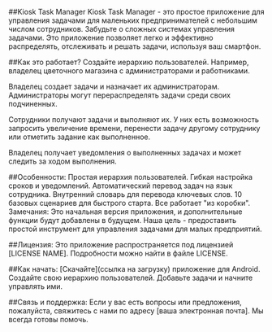 ##Kiosk Task ManagerKiosk Task Manager - это простое приложение для управления задачами для маленьких предпринимателей с небольшим числом сотрудников. Забудьте о сложных системах управления задачами. Это приложение позволяет легко и эффективно распределять, отслеживать и решать задачи, используя ваш смартфон.##Как это работает?Создайте иерархию пользователей. Например, владелец цветочного магазина с администраторами и работниками.Владелец создает задачи и назначает их администраторам. Администраторы могут перераспределять задачи среди своих подчиненных.Сотрудники получают задачи и выполняют их. У них есть возможность запросить увеличение времени, перенести задачу другому сотруднику или отметить задание как выполненное.Владелец получает уведомления о выполненных задачах и может следить за ходом выполнения.##Особенности:Простая иерархия пользователей.Гибкая настройка сроков и уведомлений.Автоматический перевод задач на язык сотрудника.Внутренний словарь для перевода ключевых слов.10 базовых сценариев для быстрого старта.Все работает "из коробки".Замечания:Это начальная версия приложения, и дополнительные функции будут добавлены в будущем. Наша цель - предоставить простой инструмент для управления задачами для малых предприятий.##Лицензия:Это приложение распространяется под лицензией [LICENSE NAME]. Подробности можно найти в файле LICENSE.##Как начать:[Скачайте](ссылка на загрузку) приложение для Android.Создайте свою иерархию пользователей.Добавьте задачи и начните управлять ими.##Связь и поддержка:Если у вас есть вопросы или предложения, пожалуйста, свяжитесь с нами по адресу [ваша электронная почта]. Мы всегда готовы помочь.